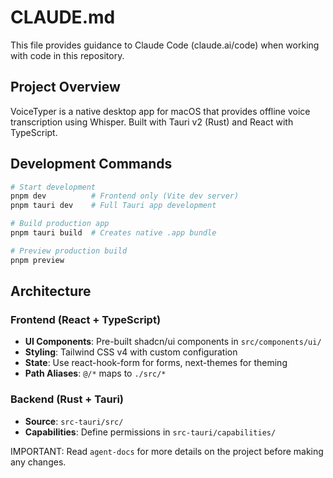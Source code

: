 # CLAUDE.md

This file provides guidance to Claude Code (claude.ai/code) when working with code in this repository.

## Project Overview

VoiceTyper is a native desktop app for macOS that provides offline voice transcription using Whisper. Built with Tauri v2 (Rust) and React with TypeScript.

## Development Commands

```bash
# Start development
pnpm dev          # Frontend only (Vite dev server)
pnpm tauri dev    # Full Tauri app development

# Build production app
pnpm tauri build  # Creates native .app bundle

# Preview production build
pnpm preview
```

## Architecture

### Frontend (React + TypeScript)
- **UI Components**: Pre-built shadcn/ui components in `src/components/ui/`
- **Styling**: Tailwind CSS v4 with custom configuration
- **State**: Use react-hook-form for forms, next-themes for theming
- **Path Aliases**: `@/*` maps to `./src/*`

### Backend (Rust + Tauri)
- **Source**: `src-tauri/src/`
- **Capabilities**: Define permissions in `src-tauri/capabilities/`

IMPORTANT: Read `agent-docs` for more details on the project before making any changes.